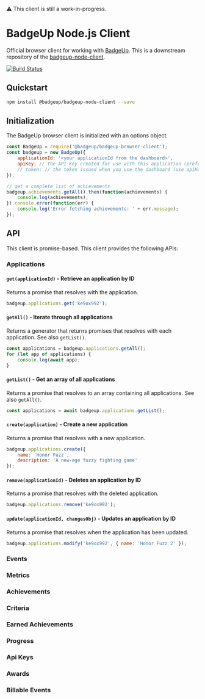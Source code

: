 :warning: This client is still a work-in-progress.

# BadgeUp Node.js Client
Official browser client for working with [BadgeUp](https://www.badgeup.io/). This is a downstream repository of the [badgeup-node-client](https://github.com/BadgeUp/badgeup-node-client).

[![Build Status](https://travis-ci.org/BadgeUp/badgeup-node-client.svg?branch=master)](https://travis-ci.org/BadgeUp/badgeup-node-client)

## Quickstart

```sh
npm install @badgeup/badgeup-node-client --save
```

## Initialization
The BadgeUp browser client is initialized with an options object.
```js
const BadgeUp = require('@badgeup/badgeup-browser-client');
const badgeup = new BadgeUp({
    applicationId: '<your applicationId from the dashboard>',
    apiKey: // the API Key created for use with this application (preferred)
    // token: // the token issued when you use the dashboard (use apiKey if possible)
});

// get a complete list of achievements
badgeup.achievements.getAll().then(function(achievements) {
    console.log(achievements);
}).console.error(function(err) {
    console.log('Error fetching achievements: ' + err.message);
});
```

## API

This client is promise-based. This client provides the following APIs:

### Applications

#### `get(applicationId)` - Retrieve an application by ID
Returns a promise that resolves with the application.

```js
badgeup.applications.get('ke9ox992');
```

#### `getAll()` - Iterate through all applications
Returns a generator that returns promises that resolves with each application. See also `getList()`.

```js
const applications = badgeup.applications.getAll();
for (let app of applications) {
    console.log(await app);
}
```

#### `getList()` - Get an array of all applications
Returns a promise that resolves to an array containing all applications. See also `getAll()`.

```js
const applications = await badgeup.applications.getList();
```

#### `create(application)` - Create a new application
Returns a promise that resolves with a new application.

```js
badgeup.applications.create({
    name: 'Honor Fuzz',
    description: 'A new-age fuzzy fighting game'
});
```

#### `remove(applicationId)` - Deletes an application by ID
Returns a promise that resolves with the deleted application.
```js
badgeup.applications.remove('ke9ox992');
```

#### `update(applicationId, changesObj)` - Updates an application by ID
Returns a promise that resolves when the application has been updated.
```js
badgeup.applications.modify('ke9ox992', { name: 'Honor Fuzz 2' });
```

### Events

### Metrics

### Achievements

### Criteria

### Earned Achievements

### Progress

### Api Keys

### Awards

### Billable Events
